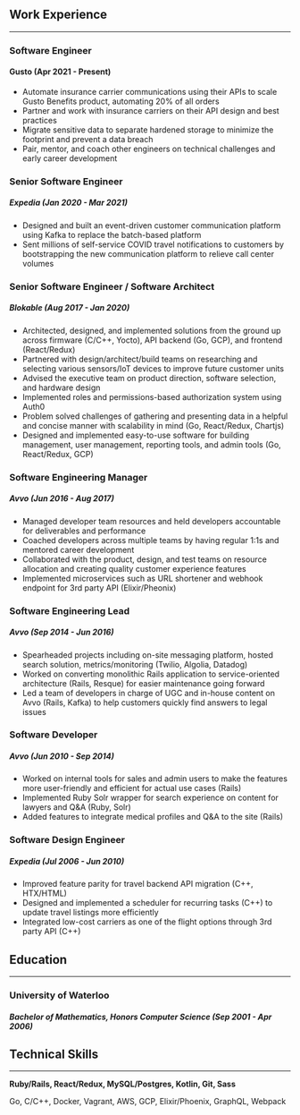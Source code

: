 ## Work Experience
------------------

### Software Engineer
#### Gusto (Apr 2021 - Present)
- Automate insurance carrier communications using their APIs to scale Gusto Benefits product, automating 20% of all orders
- Partner and work with insurance carriers on their API design and best practices
- Migrate sensitive data to separate hardened storage to minimize the footprint and prevent a data breach
- Pair, mentor, and coach other engineers on technical challenges and early career development

### Senior Software Engineer
##### Expedia (Jan 2020 - Mar 2021)
- Designed and built an event-driven customer communication platform using Kafka to replace the batch-based platform
- Sent millions of self-service COVID travel notifications to customers by bootstrapping the new communication platform to relieve call center volumes

### Senior Software Engineer / Software Architect
##### Blokable (Aug 2017 - Jan 2020)
- Architected, designed, and implemented solutions from the ground up across firmware (C/C++, Yocto), API backend (Go, GCP), and frontend (React/Redux)
- Partnered with design/architect/build teams on researching and selecting various sensors/IoT devices to improve future customer units
- Advised the executive team on product direction, software selection, and hardware design
- Implemented roles and permissions-based authorization system using Auth0
- Problem solved challenges of gathering and presenting data in a helpful and concise manner with scalability in mind (Go, React/Redux, Chartjs)
- Designed and implemented easy-to-use software for building management, user management, reporting tools, and admin tools (Go, React/Redux, GCP)

### Software Engineering Manager
##### Avvo (Jun 2016 - Aug 2017)
- Managed developer team resources and held developers accountable for deliverables and performance
- Coached developers across multiple teams by having regular 1:1s and mentored career development
- Collaborated with the product, design, and test teams on resource allocation and creating quality customer experience features
- Implemented microservices such as URL shortener and webhook endpoint for 3rd party API (Elixir/Pheonix)

### Software Engineering Lead
##### Avvo (Sep 2014 - Jun 2016)
- Spearheaded projects including on-site messaging platform, hosted search solution, metrics/monitoring (Twilio, Algolia, Datadog)
- Worked on converting monolithic Rails application to service-oriented architecture (Rails, Resque) for easier maintenance going forward
- Led a team of developers in charge of UGC and in-house content on Avvo (Rails, Kafka) to help customers quickly find answers to legal issues

### Software Developer
##### Avvo (Jun 2010 - Sep 2014)
- Worked on internal tools for sales and admin users to make the features more user-friendly and efficient for actual use cases (Rails)
- Implemented Ruby Solr wrapper for search experience on content for lawyers and Q&A (Ruby, Solr)
- Added features to integrate medical profiles and Q&A to the site (Rails)

### Software Design Engineer
##### Expedia (Jul 2006 - Jun 2010)
- Improved feature parity for travel backend API migration (C++, HTX/HTML)
- Designed and implemented a scheduler for recurring tasks (C++) to update travel listings more efficiently
- Integrated low-cost carriers as one of the flight options through 3rd party API (C++)

## Education
------------

### University of Waterloo
##### Bachelor of Mathematics, Honors Computer Science (Sep 2001 - Apr 2006)

## Technical Skills
---------

**Ruby/Rails, React/Redux, MySQL/Postgres, Kotlin, Git, Sass**

Go, C/C++, Docker, Vagrant, AWS, GCP, Elixir/Phoenix, GraphQL, Webpack
